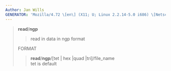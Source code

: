 ```yaml
---
Author: Jan Wills
GENERATOR: 'Mozilla/4.72 \[en\] (X11; U; Linux 2.2.14-5.0 i686) \[Netscape\]'
---
```


> **read**/**ngp**
>
> > read in data in ngp format
>
> FORMAT
>
> > **read**/**ngp**/\[tet | hex |quad |tri\]/file\_name\
> > tet is default
